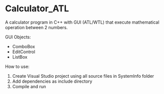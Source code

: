 # Calculator_ATL
A calculator program in C++ with GUI (ATL/WTL) that execute mathematical operation between 2 numbers.

GUI Objects:

* ComboBox
* EditControl
* ListBox

How to use:

1. Create Visual Studio project using all source files in SystemInfo folder
2. Add dependencies as include directory
3. Compile and run

